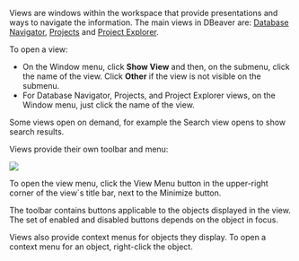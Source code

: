 Views are windows within the workspace that provide presentations and ways to navigate the information.
The main views in DBeaver are: [Database Navigator](https://github.com/serge-rider/dbeaver/wiki/Database-Navigator), [Projects](https://github.com/serge-rider/dbeaver/wiki/Projects) and [Project Explorer](https://github.com/serge-rider/dbeaver/wiki/Project-Explorer).

To open a view:
* On the Window menu, click **Show View** and then, on the submenu, click the name of the view. Click **Other** if the view is not visible on the submenu.
* For Database Navigator, Projects, and Project Explorer views, on the Window menu, just click the name of the view.

Some views open on demand, for example the Search view opens to show search results.

Views provide their own toolbar and menu:

<img src="https://www.dropbox.com/s/mqfpccobm6u7731/Database%20Navigator%20with%20markup.png?raw=1">

To open the view menu, click the View Menu button in the upper-right corner of the view`s title bar, next to the Minimize button.

The toolbar contains buttons applicable to the objects displayed in the view. The set of enabled and disabled buttons depends on the object in focus.

Views also provide context menus for objects they display. To open a context menu for an object, right-click the object.